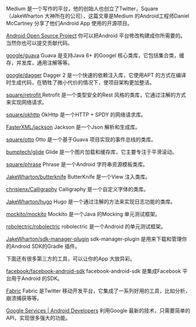 Medium 是一个写作的平台，他的创始人也创立了Twitter，Square（JakeWharton 大神所在的公司），这篇文章是Medium 的Android工程师Daniel McCartney 分享了他们Android App 使用的开源项目。

[Android Open Source Project](https://link.zhihu.com/?target=https%3A//source.android.com/)
你可以把Android 平台修改构建成你所需要的。当然你也可以提交贡献代码。

[google/guava](https://link.zhihu.com/?target=https%3A//github.com/google/guava)
Guava 是支持Java 6+ 的Googel 核心类库，它包括集合类，缓存，并发库，通用注解等等。

[google/dagger](https://link.zhihu.com/?target=https%3A//github.com/google/dagger)
Dagger 2 是一个快速的依赖注入库，它使用APT 的方式在编译时生成代码，在牺牲了微小代价的情况下，使项目架构更加整洁。

[square/retrofit ](https://link.zhihu.com/?target=https%3A//github.com/square/retrofit) 
Retrofit 是一个类型安全的Rest 风格的类库，它通过注解的方式来实现网络请求。

[square/okhttp](https://link.zhihu.com/?target=https%3A//github.com/square/okhttp)
OkHttp 是一个HTTP + SPDY 的网络请求库。

[FasterXML/jackson](https://link.zhihu.com/?target=https%3A//github.com/FasterXML/jackson) 
Jackson 是一个Json 解析和生成库。

[square/otto](https://link.zhihu.com/?target=https%3A//github.com/square/otto) 
Otto 是一个基于Guava 项目实现的事件总线的类库。

[bumptech/glide](https://link.zhihu.com/?target=https%3A//github.com/bumptech/glide) 
Glide 是一个图片加载和缓存库，它主要专注于平滑滚动。

[square/phrase](https://link.zhihu.com/?target=https%3A//github.com/square/phrase) 
Phrase 是一个Android 字符串资源模板类库。

[JakeWharton/butterknife](https://link.zhihu.com/?target=https%3A//github.com/JakeWharton/butterknife/)
ButterKnife 是一个View 注入类库。

[chrisjenx/Calligraphy](https://link.zhihu.com/?target=https%3A//github.com/chrisjenx/Calligraphy) 
Calligraphy 是一个自定义字体的类库。

[JakeWharton/hugo](https://link.zhihu.com/?target=https%3A//github.com/JakeWharton/hugo)
Hugo 是一个通过注解的方法来实现日志功能的类库。

[mockito/mockito](https://link.zhihu.com/?target=https%3A//github.com/mockito/mockito)
Mockito 是一个Java 的Mocking 单元测试框架。

[robolectric/robolectric](https://link.zhihu.com/?target=https%3A//github.com/robolectric/robolectric)
robolectric 是一个Android 的单元测试框架。

[JakeWharton/sdk-manager-plugin](https://link.zhihu.com/?target=https%3A//github.com/JakeWharton/sdk-manager-plugin)
sdk-manager-plugin 是用来下载和管理你的Android SDK的Gradle 插件。

下面还有很多第三方的工具，可以让你的App 大放异彩。

[facebook/facebook-android-sdk](https://link.zhihu.com/?target=https%3A//github.com/facebook/facebook-android-sdk)
facebook-android-sdk 是集成Facebook 平台用于Android 的SDK。

[Fabric](https://link.zhihu.com/?target=http%3A//fabric.io/)
Fabric 是Twitter 移动开发平台，它集成了一系列好用的工具，比如分析，崩溃捕获等等。

[Google Services | Android Developers](https://link.zhihu.com/?target=https%3A//developer.android.com/google/)
利用Google 最新的技术，只需要简单的API，实现很多强大的功能。
